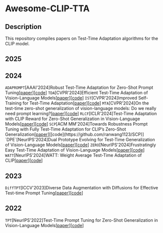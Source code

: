 # Awesome-CLIP-TTA
## Description
This repository compiles papers on Test-Time Adaptation algorithms for the CLIP model.
## 2025
## 2024
`ADAPROMPT`[AAAI'2024]Robust Test-Time Adaptation for Zero-Shot Prompt Tuning[[paper](https://ojs.aaai.org/index.php/AAAI/article/view/29611)][[code](https://github.com/zhangdingchu/Adaprompt)]
`TDA`[CVPR'2024]Efficient Test-Time Adaptation of Vision-Language Models[[paper](https://openaccess.thecvf.com/content/CVPR2024/papers/Karmanov_Efficient_Test-Time_Adaptation_of_Vision-Language_Models_CVPR_2024_paper.pdf)][[code](https://github.com/kdiAAA/TDA)]
`IST`[CVPR'2024]Improved Self-Training for Test-Time Adaptation[[paper](https://openaccess.thecvf.com/content/CVPR2024/papers/Ma_Improved_Self-Training_for_Test-Time_Adaptation_CVPR_2024_paper.pdf)][[code](https://github.com/JingInAI/IST4TTA)]
`MTA`[CVPR'2024]On the test-time zero-shot generalization of vision-language models: Do we really need prompt learning?[[paper](https://openaccess.thecvf.com/content/CVPR2024/papers/Zanella_On_the_Test-Time_Zero-Shot_Generalization_of_Vision-Language_Models_Do_We_CVPR_2024_paper.pdf)][[code](https://github.com/MaxZanella/MTA)]
`RLCF`[ICLR'2024]Test-Time Adaptation with CLIP Reward for Zero-Shot Generalization in Vision-Language Models[[paper](https://proceedings.iclr.cc/paper_files/paper/2024/file/0faa4bc5f522076947a030273629d4fe-Paper-Conference.pdf)][[code](https://github.com/mzhaoshuai/RLCF)]
`SCP`[ACM MM'2024]Towards Robustness Prompt Tuning with Fully Test-Time Adaptation for CLIP’s Zero-Shot Generalization[[paper]([https://openreview.net/pdf?id=BVFAVis7ui](https://dl.acm.org/doi/pdf/10.1145/3664647.3681213))][[code](https://github.com/ranwang1123/SCP)]
`DPE`[NeurIPS'2024]Dual Prototype Evolving for Test-Time Generalization of Vision-Language Models[[paper](https://proceedings.neurips.cc/paper_files/paper/2024/file/38b787fc530d0b31825827e2cc306656-Paper-Conference.pdf)][[code](https://github.com/zhangce01/dpe-clip)]
`ZERO`[NeurIPS'2024]Frustratingly Easy Test-Time Adaptation of Vision-Language Models[[paper](https://proceedings.neurips.cc/paper_files/paper/2024/file/e92cb6f981a2cacb2a710ecaa0d7b141-Paper-Conference.pdf)][[code](https://github.com/FarinaMatteo/zero)]
`WATT`[NeurIPS'2024]WATT: Weight Average Test-Time Adaptation of CLIP[[paper](https://proceedings.neurips.cc/paper_files/paper/2024/file/55d16334943f8728073e17139e5baa3d-Paper-Conference.pdf)][[code](https://github.com/Mehrdad-Noori/WATT)]
## 2023
`DiffTPT`[ICCV'2023]Diverse Data Augmentation with Diffusions for Effective Test-time Prompt Tuning[[paper](https://openaccess.thecvf.com/content/ICCV2023/papers/Feng_Diverse_Data_Augmentation_with_Diffusions_for_Effective_Test-time_Prompt_Tuning_ICCV_2023_paper.pdf)][[code](https://github.com/chunmeifeng/DiffTPT)]
## 2022
`TPT`[NeurIPS'2022]Test-Time Prompt Tuning for Zero-Shot Generalization in Vision-Language Models[[paper](https://openreview.net/pdf?id=e8PVEkSa4Fq)][[code](https://github.com/azshue/TPT)]
